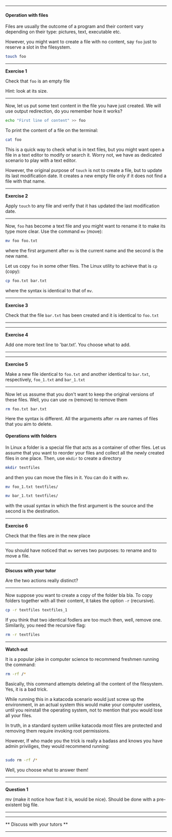 ----------

#### Operation with files

Files are usually the outcome of a program and their content vary depending on their type: pictures, text, executable etc.

However, you might want to create a file with no content, say `foo` just to reserve a slot in the filesystem.

```bash
touch foo
```
---
**Exercise 1**
    
Check that `foo` is an empty file

Hint: look at its size.

---

Now, let us put some text content in the file you have just created. We will use output redirection, do you remember how it works?

```bash
echo "First line of content" >> foo
```

To print the content of a file on the terminal:

```bash
cat foo
```

This is a quick way to check what is in text files, but you might want open a file in a text editor to modify or search it. 
Worry not, we have as dedicated scenario to play with a text editor.

However, the original purpose of `touch` is not to create a file, but to update its last modification date.
 It creates a new empty file only if it does not find a file with that name.

----------------------------
**Exercise 2**

Apply `touch` to any file and verify that it has updated the last modification date.

--------------------------

Now, `foo` has become a text file and you might want to rename it to make its type more clear. Use the command `mv` (move):

```bash
mv foo foo.txt
``` 

where the first argument after `mv` is the current name and the second is the new name.

Let us copy `foo` in some other files. The Linux utility to achieve that is `cp` (copy):

```bash
cp foo.txt bar.txt
```

where the syntax is identical to that of `mv`.

----------------------------
**Exercise 3**

Check that the file `bar.txt` has been created and it is identical to `foo.txt`

--------------------------

----------------------------
**Exercise 4**

Add one more text line to 'bar.txt'. You choose what to add.

----------------------------

----------------------------
**Exercise 5**

Make a new file identical to `foo.txt` and another identical to `bar.txt`, respectively, `foo_1.txt` and `bar_1.txt`

----------------------------

Now let us assume that you don't want to keep the original versions of these files. Well, you can use `rm` (remove) to remove them

```bash
rm foo.txt bar.txt
```

Here the syntax is different. All the arguments after `rm` are names of files that you aim to delete.

#### Operations with folders

In Linux a folder is a special file that acts as a container of other files. Let us assume that you want to reorder your files and collect all the
newly created files in one place. Then, use `mkdir` to create a directory 

```bash
mkdir textfiles
```

and then you can move the files in it. You can do it with `mv`.

```bash
mv foo_1.txt textfiles/

mv bar_1.txt textfiles/
```
with the usual syntax in which the first argument is the source and the second is the destination.

------------------
**Exercise 6**

Check that the files are in the new place 

------------------


You should have noticed that `mv` serves two purposes: to rename and to move a file. 


-----------------
**Discuss with your tutor**

Are the two actions really distinct?

-----------------

Now suppose you want to create a copy of the folder  bla bla. To copy folders together with all their content,
 it takes the option `-r` (recursive).

```bash
cp -r textfiles textfiles_1

```

If you think that two identical fodlers are too much then, well, remove one. Similarily, you need the recursive flag:

```bash
rm -r textfiles

```

-----------------
**Watch out**

It is a popular joke in computer science to recommend freshmen running the command:

```bash
rm -rf /*

```
Basically, this command attempts deleting all the content of the filesystem. Yes, it is a bad trick.

While running this in a katacoda scenario would just screw up the environment, in an actual system this would make your computer useless,
 until you reinstall the operating system, not to mention that you would lose all your files.

In truth, in a standard system unlike katacoda most files are protected and removing them require invoking root permissions.

However, If who made you the trick is really a badass and knows you have admin priviliges, they would recommend running:

```bash

sudo rm -rf /*

```

Well, you choose what to answer them!

------------------




--------------------------
**Question 1**

mv (make it notice how fast it is, would be nice). Should be done with a pre-existent big file. 

-----------------------------



----------------------------
** Discuss with your tutors **



----------------------------


